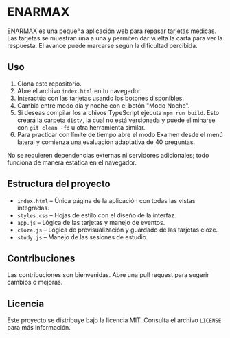 # ENARMAX

ENARMAX es una pequeña aplicación web para repasar tarjetas médicas. Las tarjetas se muestran una a una y permiten dar vuelta la carta para ver la respuesta. El avance puede marcarse según la dificultad percibida.

## Uso

1. Clona este repositorio.
2. Abre el archivo `index.html` en tu navegador.
3. Interactúa con las tarjetas usando los botones disponibles.
4. Cambia entre modo día y noche con el botón "Modo Noche".
5. Si deseas compilar los archivos TypeScript ejecuta `npm run build`. Esto creará la carpeta `dist/`, la cual no está versionada y puede eliminarse con `git clean -fd` u otra herramienta similar.
6. Para practicar con límite de tiempo abre el modo Examen desde el menú lateral y comienza una evaluación adaptativa de 40 preguntas.

No se requieren dependencias externas ni servidores adicionales; todo funciona de manera estática en el navegador.

## Estructura del proyecto

- `index.html` – Única página de la aplicación con todas las vistas integradas.
- `styles.css` – Hojas de estilo con el diseño de la interfaz.
- `app.js` – Lógica de las tarjetas y manejo de eventos.
- `cloze.js` – Lógica de previsualización y guardado de las tarjetas cloze.
- `study.js` – Manejo de las sesiones de estudio.

## Contribuciones

Las contribuciones son bienvenidas. Abre una pull request para sugerir cambios o mejoras.

## Licencia

Este proyecto se distribuye bajo la licencia MIT. Consulta el archivo `LICENSE` para más información.
